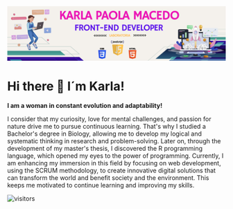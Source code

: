 ![fondo](./fondos.png)

# Hi there 👋 I´m Karla!

**I am a woman in constant evolution and adaptability!**

I consider that my curiosity, love for mental challenges, and passion for nature drive me to pursue continuous learning.
That's why I studied a Bachelor's degree in Biology, allowing me to develop my logical and systematic thinking in research
and problem-solving. Later on, through the development of my master's thesis, I discovered the R programming language, which
opened my eyes to the power of programming. Currently, I am enhancing my immersion in this field by focusing on web development,
using the SCRUM methodology, to create innovative digital solutions that can transform the world and benefit society and the
environment. This keeps me motivated to continue learning and improving my skills.

![visitors](https://visitor-badge.glitch.me/badge?page_id=page.id=KarlaMacedo.&left_color=green&right_color=red)
